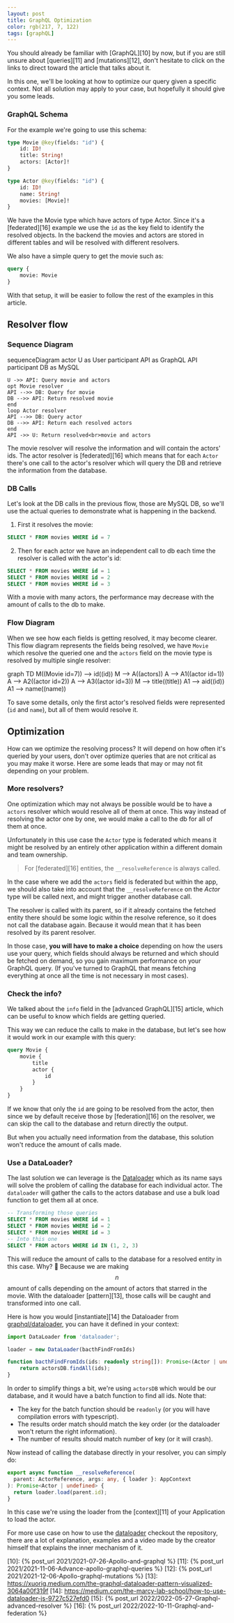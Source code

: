 ```yaml
---
layout: post
title: GraphQL Optimization
color: rgb(217, 7, 122)
tags: [graphQL]
---
```


You should already be familiar with [GraphQL][10] by now, but if you are still unsure about [queries][11] 
and [mutations][12], don't hesitate to click on the links to direct toward the article that talks about it.

In this one, we'll be looking at how to optimize our query given a specific context. Not all solution may apply to your
case, but hopefully it should give you some leads.

### GraphQL Schema

For the example we're going to use this schema:

```graphql
type Movie @key(fields: "id") {
    id: ID!
    title: String!
    actors: [Actor]!
}

type Actor @key(fields: "id") {
    id: ID!
    name: String!
    movies: [Movie]!
}
```

We have the Movie type which have actors of type Actor. Since it's a [federated][16] example we use the `id` as the key
field to identify the resolved objects.
In the backend the movies and actors are stored in different tables and will be resolved with different resolvers.

We also have a simple query to get the movie such as:

```graphql
query {
    movie: Movie
}
```

With that setup, it will be easier to follow the rest of the examples in this article.

## Resolver flow

### Sequence Diagram

<div class="mermaid">
sequenceDiagram
    actor U as User
    participant API as GraphQL API
    participant DB as MySQL 

    U ->> API: Query movie and actors
    opt Movie resolver
    API -->> DB: Query for movie 
    DB -->> API: Return resolved movie
    end 
    loop Actor resolver
    API -->> DB: Query actor
    DB -->> API: Return each resolved actors
    end
    API ->> U: Return resolved<br>movie and actors
</div>

The movie resolver will resolve the information and will contain the actors' ids.
The actor resolver is [federated][16] which means that for each `Actor` there's one call to the actor's resolver
which will query the DB and retrieve the information from the database.

### DB Calls

Let's look at the DB calls in the previous flow, those are MySQL DB, so we'll use the actual queries to demonstrate
what is happening in the backend.

1. First it resolves the movie:

```sql
SELECT * FROM movies WHERE id = 7
```

2. Then for each actor we have an independent call to db each time the resolver is called with the actor's id: 

```sql
SELECT * FROM movies WHERE id = 1
SELECT * FROM movies WHERE id = 2
SELECT * FROM movies WHERE id = 3
```

With a movie with many actors, the performance may decrease with the amount of calls to the db to make.

### Flow Diagram

When we see how each fields is getting resolved, it may become clearer. This flow diagram represents the fields
being resolved, we have `Movie` which resolve the queried one and the `actors` field on the movie type is resolved by
multiple single resolver:

<div class="mermaid">
graph TD
    M((Movie id=7)) --> id((id))
    M --> A((actors))
    A --> A1((actor id=1))
    A --> A2((actor id=2))
    A --> A3((actor id=3))
    M --> title((title))
    A1 --> aid((id))
    A1 --> name((name))
</div>

To save some details, only the first actor's resolved fields were represented (`id` and `name`), but all of them would
resolve it.

## Optimization

How can we optimize the resolving process? It will depend on how often it's queried by your users, don't over optimize
queries that are not critical as you may make it worse.
Here are some leads that may or may not fit depending on your problem.

### More resolvers? 

One optimization which may not always be possible would be to have a `actors` resolver which would resolve all of them
at once.
This way instead of resolving the actor one by one, we would make a call to the db for all of them at once.

Unfortunately in this use case the `Actor` type is federated which means it might be resolved by an entirely other
application within a different domain and team ownership.

> For [federated][16] entities, the `__resolveReference` is always called.

In the case where we add the `actors` field is federated but within the app, we should also take into account that
the `__resolveReference` on the _Actor_ type will be called next, and might trigger another database call. 

The resolver is called with its parent, so if it already contains the fetched entity there should be some logic within
the resolve reference, so it does not call the database again. 
Because it would mean that it has been resolved by its parent resolver.

In those case, **you will have to make a choice** depending on how the users use your query, which fields should always 
be returned and which should be fetched on demand, so you gain maximum performance on your GraphQL query.
(If you've turned to GraphQL that means fetching everything at once all the time is not necessary in most cases).

### Check the info?

We talked about the `info` field in the [advanced GraphQL][15] article, which can be useful to know which fields are
getting queried.

This way we can reduce the calls to make in the database, but let's see how it would work in our example with this
query:

```graphql
query Movie {
    movie {
        title
        actor {
            id
        }
    }
}
```

If we know that only the `id` are going to be resolved from the actor, then since we by default receive those by
[federation][16] on the resolver, we can skip the call to the database and return directly the output.

But when you actually need information from the database, this solution won't reduce the amount of calls made.

### Use a DataLoader?

The last solution we can leverage is the [Dataloader][1] which as its name says will solve the problem of calling the 
database for each individual actor. The `dataloader` will gather the calls to the actors database and use a 
bulk load function to get them all at once.

```sql
-- Transforming those queries
SELECT * FROM movies WHERE id = 1
SELECT * FROM movies WHERE id = 2
SELECT * FROM movies WHERE id = 3
-- Into this one
SELECT * FROM actors WHERE id IN (1, 2, 3)
```

This will reduce the amount of calls to the database for a resolved entity in this case. Why? 🥲 Because we are making
$$n$$ amount of calls depending on the amount of actors that starred in the movie. With the dataloader [pattern][13], 
those calls will be caught and transformed into one call.

Here is how you would [instantiate][14] the Dataloader from [graphql/dataloader][1], you can have it defined in your
context:

```ts
import DataLoader from 'dataloader';

loader = new DataLoader(bacthFindFromIds)

function bacthFindFromIds(ids: readonly string[]): Promise<(Actor | undefined)[]> {
    return actorsDB.findAll(ids);
}
```

In order to simplify things a bit, we're using `actorsDB` which would be our database, and it would have a batch 
function to find all ids.
Note that:

- The key for the batch function should be `readonly` (or you will have compilation errors with typescript).
- The results order match should match the key order (or the dataloader won't return the right information).
- The number of results should match number of key (or it will crash).

Now instead of calling the database directly in your resolver, you can simply do:

```ts
export async function __resolveReference(
  parent: ActorReference, args: any, { loader }: AppContext
): Promise<Actor | undefined> {
  return loader.load(parent.id);
}
```

In this case we're using the loader from the [context][11] of your Application to load the actor. 

For more use case on how to use the [dataloader][1] checkout the repository, there are a lot of explanation, examples
and a video made by the creator himself that explains the inner mechanism of it.

[1]: https://github.com/graphql/dataloader
[10]: {% post_url 2021/2021-07-26-Apollo-and-graphql %}
[11]: {% post_url 2021/2021-11-06-Advance-apollo-graphql-queries %}
[12]: {% post_url 2021/2021-12-06-Apollo-graphql-mutations %}
[13]: https://xuorig.medium.com/the-graphql-dataloader-pattern-visualized-3064a00f319f
[14]: https://medium.com/the-marcy-lab-school/how-to-use-dataloader-js-9727c527efd0
[15]: {% post_url 2022/2022-05-27-Graphql-advanced-resolver %}
[16]: {% post_url 2022/2022-10-11-Graphql-and-federation %}

